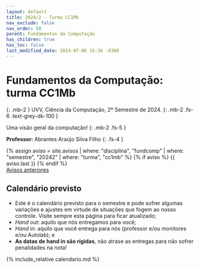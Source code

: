 ```yaml
---
layout: default
title: 2024/2 - Turma CC1Mb
nav_exclude: false
nav_order: 50
parent: Fundamentos da Computação
has_children: true
has_toc: false
last_modified_date: 2024-07-06 15:36 -0300
---
```


# **Fundamentos da Computação: turma CC1Mb**
{: .mb-2 }
UVV, Ciência da Computação, 2º Semestre de 2024.
{: .mb-2 .fs-6 .text-grey-dk-100 }

Uma visão geral da computação!
{: .mb-2 .fs-5 }

**Professor:** Abrantes Araújo Silva Filho
{: .fs-4 }

<div class="d-flex">
  <div class="flex-justify-start" style="flex-grow: 1">
  {% assign aviso = site.avisos
     | where: "disciplina", "fundcomp"
     | where: "semestre", "20242"
     | where: "turma", "cc1mb" %}
  {% if aviso %}
    {{ aviso.last }}
  {% endif %}
  </div>
</div>
<div style="flex-grow: 0">
  <a href="{{ page.dir }}avisos" class="btn btn-outline">Avisos anteriores</a>
</div>

## Calendário previsto
- Este é o calendário previsto para o semestre e pode sofrer algumas variações e
  ajustes em virtude de situações que fogem ao nosso controle. Visite sempre
  esta página para ficar atualizado;
- *Hand out*: aquilo que nós entregamos para você;
- *Hand in*: aquilo que você entrega para nós (professor e/ou monitores e/ou
  Autolab); e
- **As datas de hand in são rígidas**, não atrase as entregas para não sofrer
  penalidades na nota!
  
{% include_relative calendario.md %}
